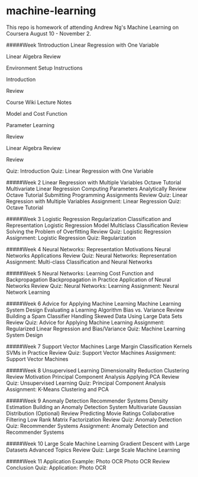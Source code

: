 # machine-learning
This repo is homework of attending Andrew Ng's Machine Learning on Coursera August 10 - November 2.

#####Week 1Introduction
Linear Regression with One Variable

Linear Algebra Review

Environment Setup Instructions

Introduction

Review

Course Wiki Lecture Notes

Model and Cost Function

Parameter Learning

Review

Linear Algebra Review

Review

Quiz: Introduction
Quiz: Linear Regression with One Variable

#####Week 2 Linear Regression with Multiple Variables
Octave Tutorial
Multivariate Linear Regression
Computing Parameters Analytically
Review
Octave Tutorial
Submitting Programming Assignments
Review
Quiz: Linear Regression with Multiple Variables
Assignment: Linear Regression
Quiz: Octave Tutorial

#####Week 3 Logistic Regression
Regularization
Classification and Representation
Logistic Regression Model
Multiclass Classification
Review
Solving the Problem of Overfitting
Review
Quiz: Logistic Regression
Assignment: Logistic Regression
Quiz: Regularization

#####Week 4 Neural Networks: Representation
Motivations
Neural Networks
Applications
Review
Quiz: Neural Networks: Representation
Assignment: Multi-class Classification and Neural Networks

#####Week 5 Neural Networks: Learning
Cost Function and Backpropagation
Backpropagation in Practice
Application of Neural Networks
Review
Quiz: Neural Networks: Learning
Assignment: Neural Network Learning

#####Week 6 Advice for Applying Machine Learning
Machine Learning System Design
Evaluating a Learning Algorithm
Bias vs. Variance
Review
Building a Spam Classifier
Handling Skewed Data
Using Large Data Sets
Review
Quiz: Advice for Applying Machine Learning
Assignment: Regularized Linear Regression and Bias/Variance
Quiz: Machine Learning System Design

#####Week 7 Support Vector Machines
Large Margin Classification
Kernels
SVMs in Practice
Review
Quiz: Support Vector Machines
Assignment: Support Vector Machines

#####Week 8 Unsupervised Learning
Dimensionality Reduction
Clustering
Review
Motivation
Principal Component Analysis
Applying PCA
Review
Quiz: Unsupervised Learning
Quiz: Principal Component Analysis
Assignment: K-Means Clustering and PCA

#####Week 9 Anomaly Detection
Recommender Systems
Density Estimation
Building an Anomaly Detection System
Multivariate Gaussian Distribution (Optional)
Review
Predicting Movie Ratings
Collaborative Filtering
Low Rank Matrix Factorization
Review
Quiz: Anomaly Detection
Quiz: Recommender Systems
Assignment: Anomaly Detection and Recommender Systems

#####Week 10 Large Scale Machine Learning
Gradient Descent with Large Datasets
Advanced Topics
Review
Quiz: Large Scale Machine Learning

#####Week 11 Application Example: Photo OCR
Photo OCR
Review
Conclusion
Quiz: Application: Photo OCR
